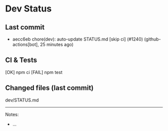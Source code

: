 # Dev Status

## Last commit
- aecc6eb chore(dev): auto-update STATUS.md [skip ci] (#1240) (github-actions[bot], 25 minutes ago)
## CI & Tests
[OK] npm ci
[FAIL] npm test

## Changed files (last commit)
dev/STATUS.md

---
Notes:
- ...
